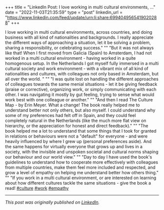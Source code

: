 +++
title = "LinkedIn Post: I love working in multi cultural environments, ..."
date = "2022-11-03T21:35:59"
type = "post"
linkedin_url = "https://www.linkedin.com/feed/update/urn:li:share:6994049565419020288"
+++

I love working in multi cultural environments, across countries, and doing business with all kind of nationalities and backgrounds. I really appreciate the different ways of approaching a situation, let it be solving a problem, sharing a responsibility, or celebrating success."
""
"But it was not always like that! When I first moved from Galicia (Spain) to Amsterdam, I had not worked in a multi cultural environment - having worked in a quite homogenous setup. In the Netherlands I got myself fully immersed in a multi cultural society and work environment - with a vibrant mix of all kind of nationalities and cultures, with colleagues not only based in Amsterdam, but all over the world. "
""
"I was quite lost on handling the different approaches of colleagues towards the same menial situations - let it be giving feedback (praise or corrective), organizing work, or simply communicating with each other. I was navigating it mostly by gut feeling, trying to sense what would work best with one colleague or another."
""
"And then I read The Culture Map - by Erin Meyer. What a change! The book really helped me to understand better not only others, but also myself. I could understand why some of my preferences had felt off in Spain, and they could feel completely natural in the Netherlands (like the much more flat view on hierarchy, or the appreciation for honest and direct feedback)."
""
"The book helped me a lot to understand that some things that I took for granted in relations or behaviours were not a "default" for everyone - and were heavily influenced by where I grew up (personal preferences aside). And the same happens for virtually everyone that grows up and lives in a society, with the invisible and unspoken societal and cultural norms shaping our behaviour and our world view."
""
"Day to day I have used the book's guidelines to understand how to cooperate more effectively with colleagues from multiple countries, make them feel more included and respected, and grow a level of empathy on helping me understand better how others thing."
""
"If you work in a multi cultural environment, or are interested on learning about how different cultures tackle the same situations - give the book a read! [#culture](https://www.linkedin.com/feed/hashtag/culture) [#work](https://www.linkedin.com/feed/hashtag/work) [#empathy](https://www.linkedin.com/feed/hashtag/empathy)

---

*This post was originally published on [LinkedIn](https://www.linkedin.com/in/adrianmoreno/recent-activity/all/).*
